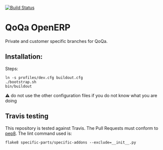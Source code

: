 [![Build Status](https://magnum.travis-ci.com/camptocamp/qoqa_openerp.svg?token=3A3ZhwttEcmdqp7JzQb7&branch=master)](https://magnum.travis-ci.com/camptocamp/qoqa_openerp)

# QoQa OpenERP

Private and customer specific branches for QoQa.

## Installation:

Steps:

    ln -s profiles/dev.cfg buildout.cfg
    ./bootstrap.sh
    bin/buildout

:warning: do not use the other configuration files if you do not know what you
are doing

## Travis testing

This repository is tested against Travis.
The Pull Requests must conform to
[pep8](http://legacy.python.org/dev/peps/pep-0008/).
The lint command used is:

    flake8 specific-parts/specific-addons --exclude=__init__.py
